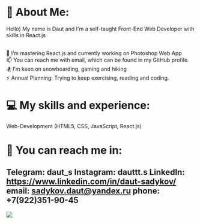 # 💫 About Me:
Hello) My name is Daut and I'm a self-taught Front-End Web Developer with skills in React.js<br><br>

🌱 I’m mastering React.js and currently working on Photoshop Web App<br>
📫 You can reach me with email, which can be found in my GitHub profile.<br>
🏂 I'm keen on snowboarding, gaming and hiking<br>
⚡ Annual Planning: Trying to keep exercising, reading and coding.

# 💻 My skills and experience:
Web-Development (HTML5, CSS, JavaScript, React.js)

# 🤙 You can reach me in: 
Telegram: daut_s
Instagram: dauttt.s
LinkedIn: https://www.linkedin.com/in/daut-sadykov/
email: sadykov.daut@yandex.ru
phone: +7(922)351-90-45
---
[![](https://visitcount.itsvg.in/api?id=DautSadykov&icon=0&color=0)](https://visitcount.itsvg.in)

<!-- Proudly created with GPRM ( https://gprm.itsvg.in ) -->
